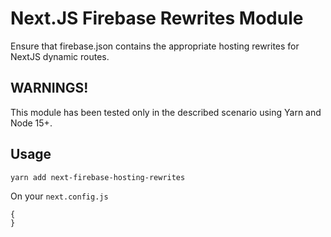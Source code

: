 # Next.JS Firebase Rewrites Module

Ensure that firebase.json contains the appropriate hosting rewrites for NextJS dynamic routes.

## WARNINGS!

This module has been tested only in the described scenario using Yarn and Node 15+.

## Usage

`yarn add next-firebase-hosting-rewrites`

On your `next.config.js`

```js
{
}
```
